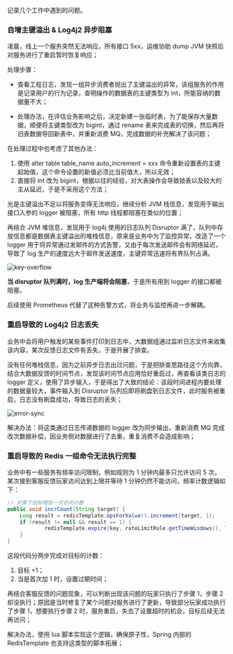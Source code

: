 记录几个工作中遇到的问题。

### 自增主键溢出 & Log4j2 异步阻塞

凌晨，线上一个服务突然无法响应，所有接口 5xx，运维协助 dump JVM 快照后对服务进行了重启暂时恢复响应；

处理步骤：

- 查看工程日志，发现一组异步消费者抛出了主键溢出的异常，该组服务的作用是记录用户的行为记录，查明操作的数据表的主键类型为 int，所能容纳的数据量不大；

- 处理办法，在评估业务影响之后，决定新建一张临时表，为了能保存大量数据，顺便将主键类型改为 bigint，通过 rename 表来完成表的切换，然后再将旧表数据导回新表中，并重新消费 MQ，完成数据的补充解决了该问题；


在处理过程中也考虑了其他办法：

1. 使用 alter table table_name auto_increment = xxx 命令重新设置表的主键起始值，这个命令设置的新值必须比当前值大，所以无效；
2. 直接将 int 改为 bigint，根据以往的经验，对大表操作会导致锁表以及较大的主从延迟，于是不采用这个方法；

光是主键溢出不足以将服务变得无法响应，继续分析 JVM 栈信息，发现用于输出接口入参的 logger 被阻塞，所有 http 线程都阻塞在类似的位置；

再结合 JVM 堆信息，发现用于 log4j 使用的日志队列 Disruptor 满了，队列中存放信息都是数据表主键溢出的堆栈信息，原来是业务中为了监控异常，改造了一个 logger 用于将异常通过发邮件的方式告警，又由于每次发送邮件会有网络延迟，导致了 log 生产的速度远大于邮件发送速度，主键异常迅速将有界队列占满。

![key-overflow](https://github.com/notayessir/blog/blob/main/images/problem/key-overflow.png)

**当 disruptor 队列满时，log 生产端将会阻塞**，于是所有用到 logger 的接口都被阻塞。

后续使用 Prometheus 代替了这种告警方式，将业务与监控再进一步解耦。

### 重启导致的 Log4j2 日志丢失

业务中会将用户触发的某些事件打印到日志中，大数据组通过监听日志文件来收集该内容，某次反馈日志文件有丢失，于是开展了排查。

没有任何堆栈信息，因为之前异步日志出过问题，于是把排查思路往这个方向靠，结合大数据反馈的时间节点，发现该时间节点应用恰好重启过，再查看该类日志的 logger 定义，使用了异步输入，于是得出了大致的结论：该段时间进程内要处理的数据量较大，事件输入到 Disruptor 队列后即将刷盘到日志文件，此时服务被重启，日志没有刷盘成功，导致日志的丢失；

![error-sync](https://github.com/notayessir/blog/blob/main/images/problem/error-sync.png)

解决办法：将这类通过日志传递数据的 logger 改为同步输出，重新消费 MQ 完成改次数据补偿，因业务侧对数据进行了去重，重复消费不会造成影响； 

### 重启导致的 Redis 一组命令无法执行完整

业务中有一些服务有频率访问限制，例如规则为 1 分钟内最多只允许访问 5 次，某次接到客服反馈玩家访问达到上限并等待 1 分钟仍然不能访问，频率计数逻辑如下：

```java
// 对某个目标增加一次访问计数
public void incrCount(String target) {
    Long result = redisTemplate.opsForValue().increment(target, 1);
    if (result != null && result == 1) {
    		redisTemplate.expire(key, rateLimitRule.getTimeWindows(), TimeUnit.SECONDS);
    }
}
```

这段代码分两步完成对目标的计数：

1. 目标 +1；
2. 当是首次加 1 时，设置过期时间；

再结合客服反馈的问题现象，可以判断出现该问题的玩家只执行了步骤 1，步骤 2 却没执行；原因是当时修复了某个问题对服务进行了更新，导致部分玩家成功执行了步骤 1，想要执行步骤 2 时，服务重启，失去了设置超时的机会，目标后续无法再访问；

解决办法，使用 lua 脚本实现这个逻辑，确保原子性，Spring 内部的 RedisTemplate 也支持这类型的脚本拓展；




